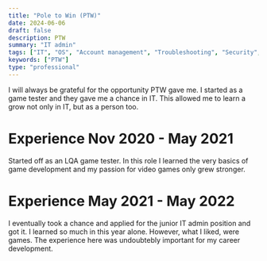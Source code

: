 ```yaml
---
title: "Pole to Win (PTW)"
date: 2024-06-06
draft: false
description: PTW
summary: "IT admin"
tags: ["IT", "OS", "Account management", "Troubleshooting", "Security", "Networking"]
keywords: ["PTW"]
type: "professional"
---
```

I will always be grateful for the opportunity PTW gave me. I started as a game tester and they gave me a chance in IT. This allowed me to learn a grow not only in IT, but as a person too.
# Experience Nov 2020 - May 2021
Started off as an LQA game tester. In this role I learned the very basics of game development and my passion for video games only grew stronger.
# Experience May 2021 - May 2022
I eventually took a chance and applied for the junior IT admin position and got it. I learned so much in this year alone. However, what I liked, were games. The experience here was undoubtebly important for my career development.